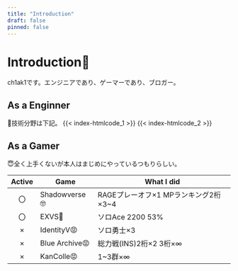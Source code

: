 ```yaml
---
title: "Introduction"
draft: false
pinned: false
---
```

# Introduction👋
ch1ak1です。エンジニアであり、ゲーマーであり、ブロガー。

## As a Enginner
🥰技術分野は下記。
{{< index-htmlcode_1 >}}
{{< index-htmlcode_2 >}}

## As a Gamer
😇全く上手くないが本人はまじめにやっているつもりらしい。

|Active|Game|What I did|
|:-:|-----------|-----------|
|〇|Shadowverse🤓|RAGEプレーオフ×1 MPランキング2桁×3~4|
|〇|EXVS🐒|ソロAce 2200 53%|
|×|IdentityV😡|ソロ勇士×3|
|×|Blue Archive😡|総力戦(INS)2桁×2 3桁×∞|
|×|KanColle😡|1~3群×∞|
